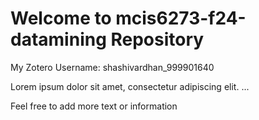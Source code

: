 # Welcome to mcis6273-f24-datamining Repository

My Zotero Username: shashivardhan_999901640

Lorem ipsum dolor sit amet, consectetur adipiscing elit. ...

Feel free to add more text or information
